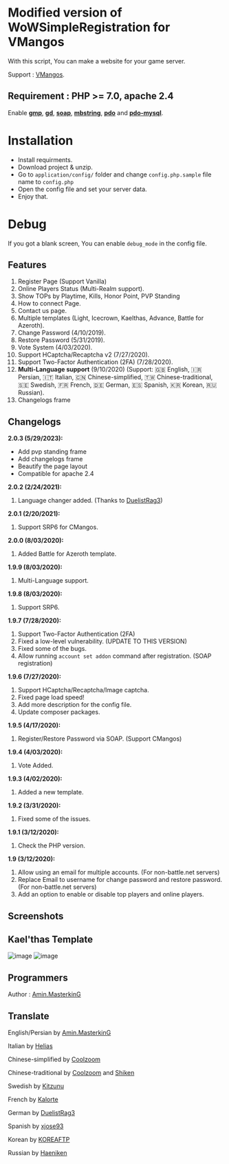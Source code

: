 
# Modified version of WoWSimpleRegistration for VMangos

With this script, You can make a website for your game server.

Support : [VMangos](https://github.com/vmangos/).


## Requirement : PHP >= 7.0, apache 2.4

Enable **[gmp](https://www.google.com/search?client=firefox-b-d&q=enable%20gmp%20extension%20php%207)**, **[gd](https://www.google.com/search?client=firefox-b-d&q=enable%20gd%20extension%20php%207)**, **[soap](https://www.google.com/search?client=firefox-b-d&q=enable%20soap%20extension%20php%207)**, **[mbstring](https://www.google.com/search?client=firefox-b-d&q=enable%20mbstring%20extension%20php%207)**, **[pdo](https://www.google.com/search?client=firefox-b-d&q=enable%20pdo%20extension%20php%207)** and **[pdo-mysql](https://www.google.com/search?client=firefox-b-d&q=enable%20pdo-mysql%20extension%20php%207)**.

# Installation

- Install requirments.
 - Download project & unzip.
 - Go to `application/config/` folder and change `config.php.sample` file name to `config.php`
 - Open the config file and set your server data.
 - Enjoy that.

# Debug

If you got a blank screen, You can enable `debug_mode` in the config file.

## Features

 1. Register Page (Support Vanilla)
 2. Online Players Status (Multi-Realm support).
 3. Show TOPs by Playtime, Kills, Honor Point, PVP Standing
 4. How to connect Page.
 5. Contact us page.
 6. Multiple templates (Light, Icecrown, Kaelthas, Advance, Battle for Azeroth).
 7. Change Password (4/10/2019).
 8. Restore Password (5/31/2019).
 9. Vote System (4/03/2020).
 10. Support HCaptcha/Recaptcha v2 (7/27/2020).
 11. Support Two-Factor Authentication (2FA) (7/28/2020).
 12. **Multi-Language support** (9/10/2020) (Support: 🇬🇧 English, 🇮🇷 Persian, 🇮🇹 Italian, 🇨🇳 Chinese-simplified, 🇹🇼 Chinese-traditional, 🇸🇪 Swedish, 🇫🇷 French, 🇩🇪 German, 🇪🇸 Spanish, 🇰🇷 Korean, 🇷🇺 Russian).
 13. Changelogs frame

## Changelogs

**2.0.3 (5/29/2023):**
- Add pvp standing frame
- Add changelogs frame
- Beautify the page layout
- Compatible for apache 2.4

 **2.0.2 (2/24/2021):**
 1. Language changer added. (Thanks to [DuelistRag3](https://github.com/DuelistRag3))
 
 **2.0.1 (2/20/2021):**
 1. Support SRP6 for CMangos.
 
  **2.0.0 (8/03/2020):**
 1. Added Battle for Azeroth template.
 
 **1.9.9 (8/03/2020):**
 1. Multi-Language support.
 
 **1.9.8 (8/03/2020):**
 1. Support SRP6.
 
  **1.9.7 (7/28/2020):**
 1. Support Two-Factor Authentication (2FA)
 2. Fixed a low-level vulnerability. (UPDATE TO THIS VERSION)
 3. Fixed some of the bugs.
 3. Allow running `account set addon` command after registration. (SOAP registration)
 
 **1.9.6 (7/27/2020):**
 1. Support HCaptcha/Recaptcha/Image captcha.
 2. Fixed page load speed!
 3. Add more description for the config file.
 3. Update composer packages.
 
 **1.9.5 (4/17/2020):**
 1. Register/Restore Password via SOAP. (Support CMangos)
 
 **1.9.4 (4/03/2020):**
 1. Vote Added.
 
 **1.9.3 (4/02/2020):**
 1. Added a new template.

 **1.9.2 (3/31/2020):**
 1. Fixed some of the issues.

 **1.9.1 (3/12/2020):**
 1. Check the PHP version.
 
 **1.9 (3/12/2020):**
 1. Allow using an email for multiple accounts. (For non-battle.net servers)
 2. Replace Email to username for change password and restore password. (For non-battle.net servers)
 3. Add an option to enable or disable top players and online players.

## Screenshots

## Kael'thas Template

![image](https://github.com/den13501/WoWSimpleRegistration/assets/58270741/46411cce-474d-4d1f-a612-a608b28dee11)
![image](https://github.com/den13501/WoWSimpleRegistration/assets/58270741/bfc179bf-a666-4ef6-a5aa-948b6f84375c)


## Programmers

Author : [Amin.MasterkinG](https://masterking32.com)


## Translate

English/Persian by [Amin.MasterkinG](https://github.com/masterking32)

Italian by [Helias](https://github.com/helias)

Chinese-simplified by [Coolzoom](https://github.com/coolzoom)

Chinese-traditional by [Coolzoom](https://github.com/coolzoom) and [Shiken](https://github.com/den13501)

Swedish by [Kitzunu](https://github.com/Kitzunu)

French by [Kalorte](https://github.com/Kalorte)

German by [DuelistRag3](https://github.com/DuelistRag3)

Spanish by [xjose93](https://github.com/xjose93)

Korean by [KOREAFTP](https://github.com/KOREAFTP)

Russian by [Haeniken](https://github.com/Haeniken)
